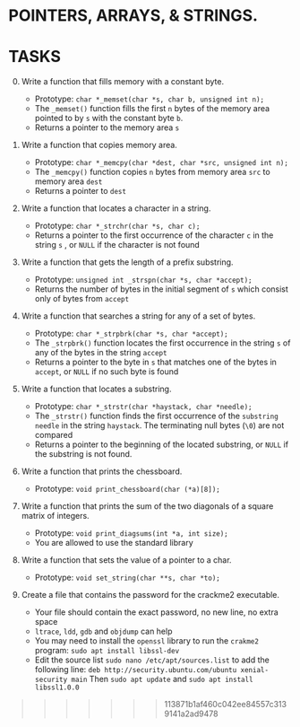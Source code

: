 
# POINTERS, ARRAYS, & STRINGS.
# TASKS
0. Write a function that fills memory with a constant byte.
	- Prototype: `char *_memset(char *s, char b, unsigned int n);`
	- The `_memset()`  function fills the first `n` bytes of the memory area pointed to by `s`  with the constant byte `b`.
	- Returns a pointer to the memory area `s`
1. Write a function that copies memory area.
	- Prototype: `char *_memcpy(char *dest, char *src, unsigned int n);`
	- The `_memcpy()` function copies `n`  bytes from memory area `src` to memory area `dest`
	- Returns a pointer to `dest`
2. Write a function that locates a character in a string.
	- Prototype: `char *_strchr(char *s, char c);`
	- Returns a pointer to the first occurrence of the character `c`  in the string `s` , or `NULL` if the character is not found
3. Write a function that gets the length of a prefix substring.
	- Prototype: `unsigned int _strspn(char *s, char *accept);`
	- Returns the number of bytes in the initial segment of `s` which consist only of bytes from `accept`
4. Write a function that searches a string for any of a set of bytes.
	- Prototype: `char *_strpbrk(char *s, char *accept);`
	- The `_strpbrk()` function locates the first occurrence in the string `s` of any of the bytes in the string `accept`
	- Returns a pointer to the byte in `s` that matches one of the bytes in `accept`, or `NULL` if no such byte is found

5. Write a function that locates a substring.
 	- Prototype: `char *_strstr(char *haystack, char *needle);`
 	- The `_strstr()` function finds the first occurrence of the `substring needle` in the string `haystack`. The terminating null bytes (`\0`) are not compared
 	- Returns a pointer to the beginning of the located substring, or `NULL` if the substring is not found.

6. Write a function that prints the chessboard.
	- Prototype: `void print_chessboard(char (*a)[8]);`

7. Write a function that prints the sum of the two diagonals of a square matrix of integers.
	- Prototype: `void print_diagsums(int *a, int size);`
	- You are allowed to use the standard library

8. Write a function that sets the value of a pointer to a char.
	- Prototype: `void set_string(char **s, char *to);`
9. Create a file that contains the password for the crackme2 executable.
	- Your file should contain the exact password, no new line, no extra space
	- `ltrace`, `ldd`, `gdb` and `objdump` can help
	- You may need to install the `openssl` library to run the `crakme2` program: `sudo apt install libssl-dev`
	- Edit the source list `sudo nano /etc/apt/sources.list` to add the following line: `deb http://security.ubuntu.com/ubuntu xenial-security main` Then `sudo apt update` and `sudo apt install libssl1.0.0`
>>>>>>> 113871b1af460c042ee84557c3139141a2ad9478
